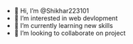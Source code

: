 - 👋 Hi, I’m @Shikhar223101
- 👀 I’m interested in web devlopment 
- 🌱 I’m currently learning new skills 
- 💞️ I’m looking to collaborate on project

<!---
Shikhar223101/Shikhar223101 is a ✨ special ✨ repository because its `README.md` (this file) appears on your GitHub profile.
You can click the Preview link to take a look at your changes.
--->
